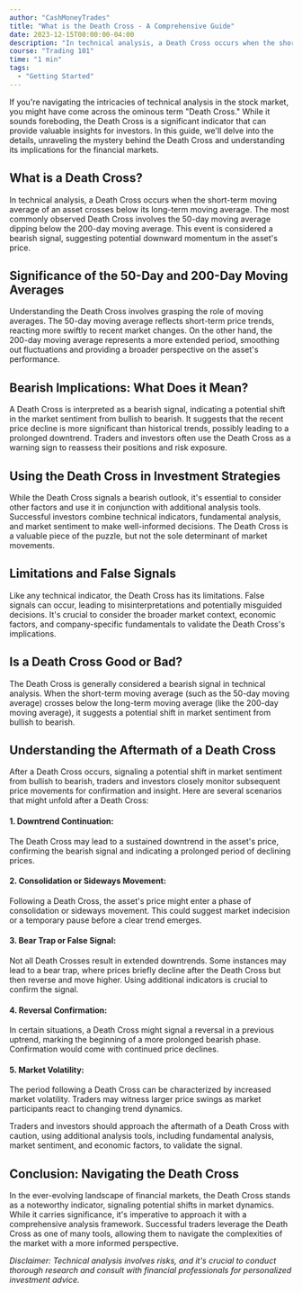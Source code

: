 ```yaml
---
author: "CashMoneyTrades"
title: "What is the Death Cross - A Comprehensive Guide"
date: 2023-12-15T00:00:00-04:00
description: "In technical analysis, a Death Cross occurs when the short-term moving average of an asset crosses below its long-term moving average."
course: "Trading 101"
time: "1 min"
tags:
  - "Getting Started"
---
```




If you're navigating the intricacies of technical analysis in the stock market, you might have come across the ominous term "Death Cross." While it sounds foreboding, the Death Cross is a significant indicator that can provide valuable insights for investors. In this guide, we'll delve into the details, unraveling the mystery behind the Death Cross and understanding its implications for the financial markets.

## **What is a Death Cross?**

In technical analysis, a Death Cross occurs when the short-term moving average of an asset crosses below its long-term moving average. The most commonly observed Death Cross involves the 50-day moving average dipping below the 200-day moving average. This event is considered a bearish signal, suggesting potential downward momentum in the asset's price.

## **Significance of the 50-Day and 200-Day Moving Averages**

Understanding the Death Cross involves grasping the role of moving averages. The 50-day moving average reflects short-term price trends, reacting more swiftly to recent market changes. On the other hand, the 200-day moving average represents a more extended period, smoothing out fluctuations and providing a broader perspective on the asset's performance.

## **Bearish Implications: What Does it Mean?**

A Death Cross is interpreted as a bearish signal, indicating a potential shift in the market sentiment from bullish to bearish. It suggests that the recent price decline is more significant than historical trends, possibly leading to a prolonged downtrend. Traders and investors often use the Death Cross as a warning sign to reassess their positions and risk exposure.

## **Using the Death Cross in Investment Strategies**

While the Death Cross signals a bearish outlook, it's essential to consider other factors and use it in conjunction with additional analysis tools. Successful investors combine technical indicators, fundamental analysis, and market sentiment to make well-informed decisions. The Death Cross is a valuable piece of the puzzle, but not the sole determinant of market movements.

## **Limitations and False Signals**

Like any technical indicator, the Death Cross has its limitations. False signals can occur, leading to misinterpretations and potentially misguided decisions. It's crucial to consider the broader market context, economic factors, and company-specific fundamentals to validate the Death Cross's implications.

## **Is a Death Cross Good or Bad?**

The Death Cross is generally considered a bearish signal in technical analysis. When the short-term moving average (such as the 50-day moving average) crosses below the long-term moving average (like the 200-day moving average), it suggests a potential shift in market sentiment from bullish to bearish.


## **Understanding the Aftermath of a Death Cross**

After a Death Cross occurs, signaling a potential shift in market sentiment from bullish to bearish, traders and investors closely monitor subsequent price movements for confirmation and insight. Here are several scenarios that might unfold after a Death Cross:

#### **1. Downtrend Continuation:**
   The Death Cross may lead to a sustained downtrend in the asset's price, confirming the bearish signal and indicating a prolonged period of declining prices.

#### **2. Consolidation or Sideways Movement:**
   Following a Death Cross, the asset's price might enter a phase of consolidation or sideways movement. This could suggest market indecision or a temporary pause before a clear trend emerges.

#### **3. Bear Trap or False Signal:**
   Not all Death Crosses result in extended downtrends. Some instances may lead to a bear trap, where prices briefly decline after the Death Cross but then reverse and move higher. Using additional indicators is crucial to confirm the signal.

#### **4. Reversal Confirmation:**
   In certain situations, a Death Cross might signal a reversal in a previous uptrend, marking the beginning of a more prolonged bearish phase. Confirmation would come with continued price declines.

#### **5. Market Volatility:**
   The period following a Death Cross can be characterized by increased market volatility. Traders may witness larger price swings as market participants react to changing trend dynamics.

Traders and investors should approach the aftermath of a Death Cross with caution, using additional analysis tools, including fundamental analysis, market sentiment, and economic factors, to validate the signal. 


## Conclusion: Navigating the Death Cross

In the ever-evolving landscape of financial markets, the Death Cross stands as a noteworthy indicator, signaling potential shifts in market dynamics. While it carries significance, it's imperative to approach it with a comprehensive analysis framework. Successful traders leverage the Death Cross as one of many tools, allowing them to navigate the complexities of the market with a more informed perspective.

*Disclaimer: Technical analysis involves risks, and it's crucial to conduct thorough research and consult with financial professionals for personalized investment advice.*
